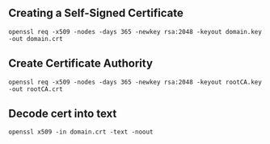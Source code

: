 ## Creating a Self-Signed Certificate
`openssl req -x509 -nodes -days 365 -newkey rsa:2048 -keyout domain.key -out domain.crt`

## Create Certificate Authority
`openssl req -x509 -nodes -days 365 -newkey rsa:2048 -keyout rootCA.key -out rootCA.crt`

## Decode cert into text
`openssl x509 -in domain.crt -text -noout`
